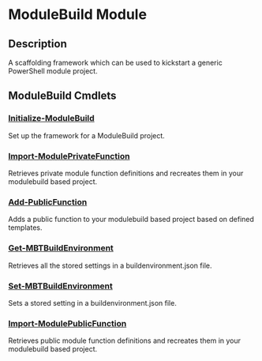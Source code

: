 ﻿---
Module Name: ModuleBuild
Module Guid: 8f6090b4-6411-4949-a717-96d64a1cc5b3
Download Help Link: https://github.com/zloeber/ModuleBuild/release/ModuleBuild/docs/ModuleBuild.md
Help Version: 0.3.0
Locale: en-US
---

# ModuleBuild Module
## Description
A scaffolding framework which can be used to kickstart a generic PowerShell module project.

## ModuleBuild Cmdlets
### [Initialize-ModuleBuild](Initialize-ModuleBuild.md)
Set up the framework for a ModuleBuild project.

### [Import-ModulePrivateFunction](Import-ModulePrivateFunction.md)
Retrieves private module function definitions and recreates them in your modulebuild based project.

### [Add-PublicFunction](Add-PublicFunction.md)
Adds a public function to your modulebuild based project based on defined templates.

### [Get-MBTBuildEnvironment](Get-MBTBuildEnvironment.md)
Retrieves all the stored settings in a buildenvironment.json file.

### [Set-MBTBuildEnvironment](Set-MBTBuildEnvironment.md)
Sets a stored setting in a buildenvironment.json file.

### [Import-ModulePublicFunction](Import-ModulePublicFunction.md)
Retrieves public module function definitions and recreates them in your modulebuild based project.


